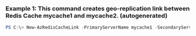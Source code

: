 ### Example 1: This command creates geo-replication link between Redis Cache mycache1 and mycache2. (autogenerated)
```powershell
PS C:\> New-AzRedisCacheLink -PrimaryServerName mycache1 -SecondaryServerName mycache2
```

